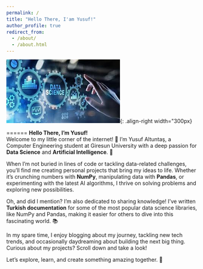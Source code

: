 ```yaml
---
permalink: /
title: "Hello There, I'am Yusuf!"
author_profile: true
redirect_from: 
  - /about/
  - /about.html
---
```



![data image](\images\data.png){: .align-right width="300px}


======
**Hello There, I’m Yusuf!**  
Welcome to my little corner of the internet! 👋 I’m Yusuf Altuntaş, a Computer Engineering student at Giresun University with a deep passion for **Data Science** and **Artificial Intelligence**. 🚀  

When I’m not buried in lines of code or tackling data-related challenges, you’ll find me creating personal projects that bring my ideas to life. Whether it’s crunching numbers with **NumPy**, manipulating data with **Pandas**, or experimenting with the latest AI algorithms, I thrive on solving problems and exploring new possibilities.  

Oh, and did I mention? I’m also dedicated to sharing knowledge! I’ve written **Turkish documentation** for some of the most popular data science libraries, like NumPy and Pandas, making it easier for others to dive into this fascinating world. 📚  

In my spare time, I enjoy blogging about my journey, tackling new tech trends, and occasionally daydreaming about building the next big thing. Curious about my projects? Scroll down and take a look!  

Let’s explore, learn, and create something amazing together. 🌟  
